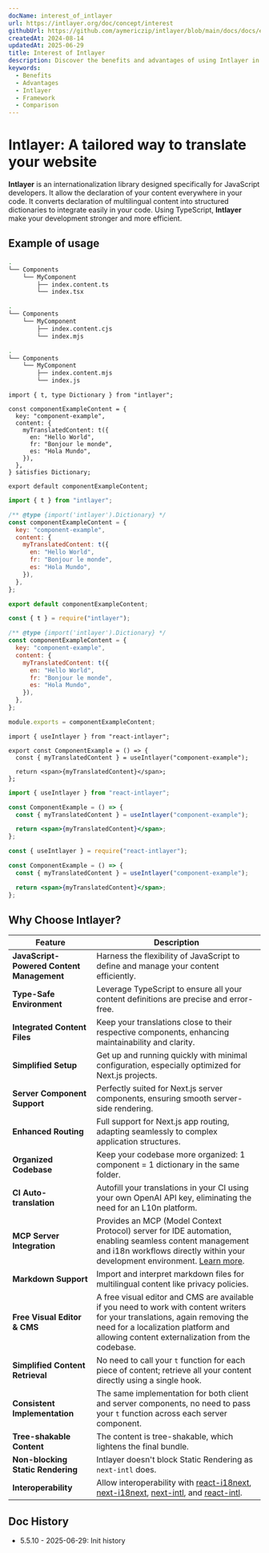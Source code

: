 ```yaml
---
docName: interest_of_intlayer
url: https://intlayer.org/doc/concept/interest
githubUrl: https://github.com/aymericzip/intlayer/blob/main/docs/docs/en/interest_of_intlayer.md
createdAt: 2024-08-14
updatedAt: 2025-06-29
title: Interest of Intlayer
description: Discover the benefits and advantages of using Intlayer in your projects. Understand why Intlayer stands out among other frameworks.
keywords:
  - Benefits
  - Advantages
  - Intlayer
  - Framework
  - Comparison
---
```


# Intlayer: A tailored way to translate your website

**Intlayer** is an internationalization library designed specifically for JavaScript developers. It allow the declaration of your content everywhere in your code. It converts declaration of multilingual content into structured dictionaries to integrate easily in your code. Using TypeScript, **Intlayer** make your development stronger and more efficient.

## Example of usage

```bash codeFormat="typescript"
.
└── Components
    └── MyComponent
        ├── index.content.ts
        └── index.tsx
```

```bash codeFormat="commonjs"
.
└── Components
    └── MyComponent
        ├── index.content.cjs
        └── index.mjs
```

```bash codeFormat="esm"
.
└── Components
    └── MyComponent
        ├── index.content.mjs
        └── index.js
```

```tsx fileName="./Components/MyComponent/index.content.ts" codeFormat="typescript"
import { t, type Dictionary } from "intlayer";

const componentExampleContent = {
  key: "component-example",
  content: {
    myTranslatedContent: t({
      en: "Hello World",
      fr: "Bonjour le monde",
      es: "Hola Mundo",
    }),
  },
} satisfies Dictionary;

export default componentExampleContent;
```

```jsx fileName="./Components/MyComponent/index.mjx" codeFormat="esm"
import { t } from "intlayer";

/** @type {import('intlayer').Dictionary} */
const componentExampleContent = {
  key: "component-example",
  content: {
    myTranslatedContent: t({
      en: "Hello World",
      fr: "Bonjour le monde",
      es: "Hola Mundo",
    }),
  },
};

export default componentExampleContent;
```

```jsx fileName="./Components/MyComponent/index.csx" codeFormat="commonjs"
const { t } = require("intlayer");

/** @type {import('intlayer').Dictionary} */
const componentExampleContent = {
  key: "component-example",
  content: {
    myTranslatedContent: t({
      en: "Hello World",
      fr: "Bonjour le monde",
      es: "Hola Mundo",
    }),
  },
};

module.exports = componentExampleContent;
```

```tsx fileName="./Components/MyComponent/index.tsx" codeFormat="typescript"
import { useIntlayer } from "react-intlayer";

export const ComponentExample = () => {
  const { myTranslatedContent } = useIntlayer("component-example");

  return <span>{myTranslatedContent}</span>;
};
```

```jsx fileName="./Components/MyComponent/index.mjx" codeFormat="esm"
import { useIntlayer } from "react-intlayer";

const ComponentExample = () => {
  const { myTranslatedContent } = useIntlayer("component-example");

  return <span>{myTranslatedContent}</span>;
};
```

```jsx fileName="./Components/MyComponent/index.csx" codeFormat="commonjs"
const { useIntlayer } = require("react-intlayer");

const ComponentExample = () => {
  const { myTranslatedContent } = useIntlayer("component-example");

  return <span>{myTranslatedContent}</span>;
};
```

## Why Choose Intlayer?

| Feature                                   | Description                                                                                                                                                                                                                                                                                                                                                                                                                                                                 |
| ----------------------------------------- | --------------------------------------------------------------------------------------------------------------------------------------------------------------------------------------------------------------------------------------------------------------------------------------------------------------------------------------------------------------------------------------------------------------------------------------------------------------------------- |
| **JavaScript-Powered Content Management** | Harness the flexibility of JavaScript to define and manage your content efficiently.                                                                                                                                                                                                                                                                                                                                                                                        |
| **Type-Safe Environment**                 | Leverage TypeScript to ensure all your content definitions are precise and error-free.                                                                                                                                                                                                                                                                                                                                                                                      |
| **Integrated Content Files**              | Keep your translations close to their respective components, enhancing maintainability and clarity.                                                                                                                                                                                                                                                                                                                                                                         |
| **Simplified Setup**                      | Get up and running quickly with minimal configuration, especially optimized for Next.js projects.                                                                                                                                                                                                                                                                                                                                                                           |
| **Server Component Support**              | Perfectly suited for Next.js server components, ensuring smooth server-side rendering.                                                                                                                                                                                                                                                                                                                                                                                      |
| **Enhanced Routing**                      | Full support for Next.js app routing, adapting seamlessly to complex application structures.                                                                                                                                                                                                                                                                                                                                                                                |
| **Organized Codebase**                    | Keep your codebase more organized: 1 component = 1 dictionary in the same folder.                                                                                                                                                                                                                                                                                                                                                                                           |
| **CI Auto-translation**                   | Autofill your translations in your CI using your own OpenAI API key, eliminating the need for an L10n platform.                                                                                                                                                                                                                                                                                                                                                             |
| **MCP Server Integration**                | Provides an MCP (Model Context Protocol) server for IDE automation, enabling seamless content management and i18n workflows directly within your development environment. [Learn more](https://github.com/aymericzip/intlayer/blob/main/docs/docs/en/mcp_server.md).                                                                                                                                                                                                        |
| **Markdown Support**                      | Import and interpret markdown files for multilingual content like privacy policies.                                                                                                                                                                                                                                                                                                                                                                                         |
| **Free Visual Editor & CMS**              | A free visual editor and CMS are available if you need to work with content writers for your translations, again removing the need for a localization platform and allowing content externalization from the codebase.                                                                                                                                                                                                                                                      |
| **Simplified Content Retrieval**          | No need to call your `t` function for each piece of content; retrieve all your content directly using a single hook.                                                                                                                                                                                                                                                                                                                                                        |
| **Consistent Implementation**             | The same implementation for both client and server components, no need to pass your `t` function across each server component.                                                                                                                                                                                                                                                                                                                                              |
| **Tree-shakable Content**                 | The content is tree-shakable, which lightens the final bundle.                                                                                                                                                                                                                                                                                                                                                                                                              |
| **Non-blocking Static Rendering**         | Intlayer doesn't block Static Rendering as `next-intl` does.                                                                                                                                                                                                                                                                                                                                                                                                                |
| **Interoperability**                      | Allow interoperability with [react-i18next](https://github.com/aymericzip/intlayer/blob/main/docs/docs/en/intlayer_with_react-i18next.md), [next-i18next](https://github.com/aymericzip/intlayer/blob/main/docs/docs/en/intlayer_with_next-i18next.md), [next-intl](https://github.com/aymericzip/intlayer/blob/main/docs/docs/en/intlayer_with_next-intl.md), and [react-intl](https://github.com/aymericzip/intlayer/blob/main/docs/docs/en/intlayer_with_react-intl.md). |

## Doc History

- 5.5.10 - 2025-06-29: Init history
